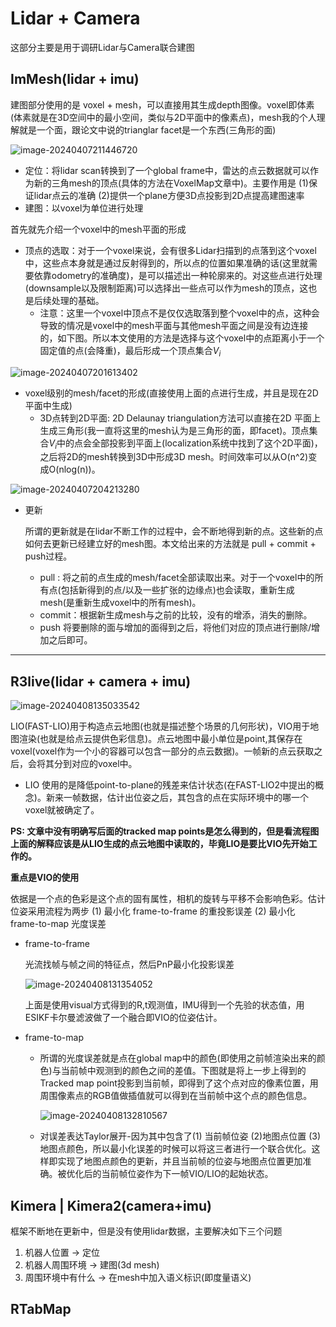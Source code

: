 

# Lidar + Camera

这部分主要是用于调研Lidar与Camera联合建图



## ImMesh(lidar + imu)

建图部分使用的是 voxel + mesh，可以直接用其生成depth图像。voxel即体素(体素就是在3D空间中的最小空间，类似与2D平面中的像素点)，mesh我的个人理解就是一个面，跟论文中说的trianglar facet是一个东西(三角形的面)

![image-20240407211446720](figure/image-20240407211446720.png)

- 定位：将lidar scan转换到了一个global frame中，雷达的点云数据就可以作为新的三角mesh的顶点(具体的方法在VoxelMap文章中)。主要作用是 (1)保证lidar点云的准确 (2)提供一个plane方便3D点投影到2D点提高建图速率
- 建图：以voxel为单位进行处理

首先就先介绍一个voxel中的mesh平面的形成

- 顶点的选取：对于一个voxel来说，会有很多Lidar扫描到的点落到这个voxel中，这些点本身就是通过反射得到的，所以点的位置如果准确的话(这里就需要依靠odometry的准确度)，是可以描述出一种轮廓来的。对这些点进行处理(downsample以及限制距离)可以选择出一些点可以作为mesh的顶点，这也是后续处理的基础。
    - 注意：这里一个voxel中顶点不是仅仅选取落到整个voxel中的点，这种会导致的情况是voxel中的mesh平面与其他mesh平面之间是没有边连接的，如下图。所以本文使用的方法是选择与这个voxel中的点距离小于一个固定值的点(会降重)，最后形成一个顶点集合$V_i$

![image-20240407201613402](figure/image-20240407201613402.png)

- voxel级别的mesh/facet的形成(直接使用上面的点进行生成，并且是现在2D平面中生成)
    - 3D点转到2D平面: 2D Delaunay triangulation方法可以直接在2D 平面上生成三角形(我一直将这里的mesh认为是三角形的面，即facet)。顶点集合$V_i$中的点会全部投影到平面上(localization系统中找到了这个2D平面)，之后将2D的mesh转换到3D中形成3D mesh。时间效率可以从O(n^2)变成O(nlog(n))。

![image-20240407204213280](figure/image-20240407204213280.png)

- 更新

    ​	所谓的更新就是在lidar不断工作的过程中，会不断地得到新的点。这些新的点如何去更新已经建立好的mesh图。本文给出来的方法就是 pull + commit + push过程。

    - pull : 将之前的点生成的mesh/facet全部读取出来。对于一个voxel中的所有点(包括新得到的点/以及一些扩张的边缘点)也会读取，重新生成mesh(是重新生成voxel中的所有mesh)。
    - commit：根据新生成mesh与之前的比较，没有的增添，消失的删除。
    - push 将要删除的面与增加的面得到之后，将他们对应的顶点进行删除/增加之后即可。



****



## R3live(lidar + camera + imu)

![image-20240408135033542](./figure/image-20240408135033542.png)

LIO(FAST-LIO)用于构造点云地图(也就是描述整个场景的几何形状)，VIO用于地图渲染(也就是给点云提供色彩信息)。点云地图中最小单位是point,其保存在voxel(voxel作为一个小的容器可以包含一部分的点云数据)。一帧新的点云获取之后，会将其分到对应的voxel中。

- LIO 使用的是降低point-to-plane的残差来估计状态(在FAST-LIO2中提出的概念)。新来一帧数据，估计出位姿之后，其包含的点在实际环境中的哪一个voxel就被确定了。

**PS: 文章中没有明确写后面的tracked map points是怎么得到的，但是看流程图上面的解释应该是从LIO生成的点云地图中读取的，毕竟LIO是要比VIO先开始工作的。**



**重点是VIO的使用**

依据是一个点的色彩是这个点的固有属性，相机的旋转与平移不会影响色彩。估计位姿采用流程为两步 (1) 最小化 frame-to-frame 的重投影误差 (2) 最小化 frame-to-map 光度误差

- frame-to-frame

  光流找帧与帧之间的特征点，然后PnP最小化投影误差

  ![image-20240408131354052](./figure/image-20240408131354052.png)

  上面是使用visual方式得到的R,t观测值，IMU得到一个先验的状态值，用ESIKF卡尔曼滤波做了一个融合即VIO的位姿估计。

- frame-to-map

  - 所谓的光度误差就是点在global map中的颜色(即使用之前帧渲染出来的颜色)与当前帧中观测到的颜色之间的差值。下图就是将上一步上得到的Tracked map point投影到当前帧，即得到了这个点对应的像素位置，用周围像素点的RGB值做插值就可以得到在当前帧中这个点的颜色信息。

    ![image-20240408132810567](./figure/image-20240408132810567.png)

  - 对误差表达Taylor展开-因为其中包含了(1) 当前帧位姿 (2)地图点位置 (3)地图点颜色，所以最小化误差的时候可以将这三者进行一个联合优化。这样即实现了地图点颜色的更新，并且当前帧的位姿与地图点位置更加准确。被优化后的当前帧位姿作为下一帧VIO/LIO的起始状态。





## Kimera | Kimera2(camera+imu)

框架不断地在更新中，但是没有使用lidar数据，主要解决如下三个问题

1. 机器人位置		->      定位
2. 机器人周围环境       ->       建图(3d mesh)
3. 周围环境中有什么   ->       在mesh中加入语义标识(即度量语义)







## RTabMap











